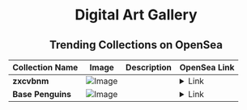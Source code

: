 <div align="center">

# Digital Art Gallery

## Trending Collections on OpenSea

| Collection Name                       | Image                                                                                     | Description                       | OpenSea Link                                                                                          |
|---------------------------------------|-------------------------------------------------------------------------------------------|-----------------------------------|--------------------------------------------------------------------------------------------------------|
| **zxcvbnm** | ![Image](https://i.seadn.io/s/raw/files/1c086b07975037c766ce8ef4aca35f5d.jpg?w=500&auto=format?w=200&auto=format) |  | <details><summary>Link</summary>[zxcvbnm](https://opensea.io/collection/zxcvbnm-3)</details> |
| **Base Penguins** | ![Image](https://i.seadn.io/s/raw/files/53c663f580719d1d8a356d486d0d68c2.png?w=500&auto=format?w=200&auto=format) |  | <details><summary>Link</summary>[Base Penguins](https://opensea.io/collection/base-penguins-74)</details> |

</div>